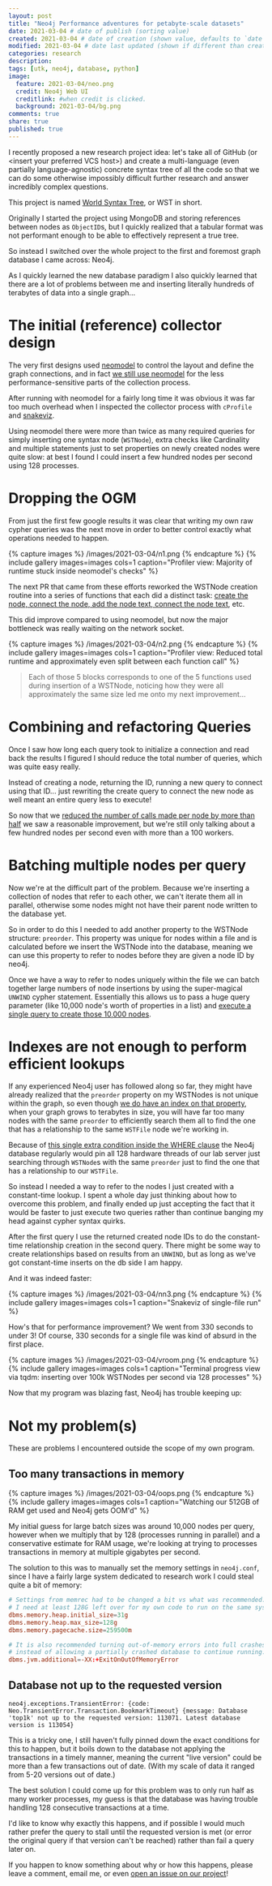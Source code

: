 ```yaml
---
layout: post
title: "Neo4j Performance adventures for petabyte-scale datasets"
date: 2021-03-04 # date of publish (sorting value)
created: 2021-03-04 # date of creation (shown value, defaults to `date`)
modified: 2021-03-04 # date last updated (shown if different than created)
categories: research
description:
tags: [utk, neo4j, database, python]
image:
  feature: 2021-03-04/neo.png
  credit: Neo4j Web UI
  creditlink: #when credit is clicked.
  background: 2021-03-04/bg.png
comments: true
share: true
published: true
---
```


I recently proposed a new research project idea: let's take all of GitHub (or \<insert your preferred VCS host\>) and create a multi-language (even partially language-agnostic) concrete syntax tree of all the code so that we can do some otherwise impossibly difficult further research and answer incredibly complex questions.

This project is named [World Syntax Tree](https://github.com/utk-se/WorldSyntaxTree), or WST in short.

Originally I started the project using MongoDB and storing references between nodes as `ObjectID`s, but I quickly realized that a tabular format was not performant enough to be able to effectively represent a true tree.

So instead I switched over the whole project to the first and foremost graph database I came across: Neo4j.

As I quickly learned the new database paradigm I also quickly learned that there are a lot of problems between me and inserting literally hundreds of terabytes of data into a single graph...


# The initial (reference) collector design

The very first designs used [neomodel](https://github.com/neo4j-contrib/neomodel) to control the layout and define the graph connections, and in fact [we still use neomodel](https://github.com/utk-se/WorldSyntaxTree/blob/06c58a8ce5e06e3150334e454aeee89ae4a6bbb1/wsyntree/tree_models.py) for the less performance-sensitive parts of the collection process.

After running with neomodel for a fairly long time it was obvious it was far too much overhead when I inspected the collector process with `cProfile` and [snakeviz](https://jiffyclub.github.io/snakeviz/).

Using neomodel there were more than twice as many required queries for simply inserting one syntax node (`WSTNode`), extra checks like Cardinality and multiple statements just to set properties on newly created nodes were quite slow: at best I found I could insert a few hundred nodes per second using 128 processes.

# Dropping the OGM

From just the first few google results it was clear that writing my own raw cypher queries was the next move in order to better control exactly what operations needed to happen.

{% capture images %}
  /images/2021-03-04/n1.png
{% endcapture %}
{% include gallery images=images cols=1 caption="Profiler view: Majority of runtime stuck inside neomodel's checks" %}

The next PR that came from these efforts reworked the WSTNode creation routine into a series of functions that each did a distinct task: [create the node, connect the node, add the node text, connect the node text,](https://github.com/utk-se/WorldSyntaxTree/blob/c8d3f9f2c04f231dd93b4504b72a3f4da097edcf/wsyntree_collector/neo4j_collector_worker.py#L31-L91) etc.

This did improve compared to using neomodel, but now the major bottleneck was really waiting on the network socket.

{% capture images %}
  /images/2021-03-04/n2.png
{% endcapture %}
{% include gallery images=images cols=1 caption="Profiler view: Reduced total runtime and approximately even split between each function call" %}

> Each of those 5 blocks corresponds to one of the 5 functions used during insertion of a WSTNode, noticing how they were all approximately the same size led me onto my next improvement...

# Combining and refactoring Queries

Once I saw how long each query took to initialize a connection and read back the results I figured I should reduce the total number of queries, which was quite easy really.

Instead of creating a node, returning the ID, running a new query to connect using that ID... just rewriting the create query to connect the new node as well meant an entire query less to execute!

So now that we [reduced the number of calls made per node by more than half](https://github.com/utk-se/WorldSyntaxTree/blob/ea9dcc968e83534318a049268ca5c674b7ae6d1c/wsyntree_collector/neo4j_collector_worker.py#L31-L107) we saw a reasonable improvement, but we're still only talking about a few hundred nodes per second even with more than a 100 workers.

# Batching multiple nodes per query

Now we're at the difficult part of the problem. Because we're inserting a collection of nodes that refer to each other, we can't iterate them all in parallel, otherwise some nodes might not have their parent node written to the database yet.

So in order to do this I needed to add another property to the WSTNode structure: `preorder`. This property was unique for nodes within a file and is calculated before we insert the WSTNode into the database, meaning we can use this property to refer to nodes before they are given a node ID by neo4j.

Once we have a way to refer to nodes uniquely within the file we can batch together large numbers of node insertions by using the super-magical `UNWIND` cypher statement. Essentially this allows us to pass a huge query parameter (like 10,000 node's worth of properties in a list) and [execute a single query to create those 10,000 nodes](https://github.com/utk-se/WorldSyntaxTree/blob/06c58a8ce5e06e3150334e454aeee89ae4a6bbb1/wsyntree_collector/neo4j_collector_worker.py#L71-L86).

# Indexes are not enough to perform efficient lookups

If any experienced Neo4j user has followed along so far, they might have already realized that the `preorder` property on my WSTNodes is not unique within the graph, so even though [we do have an index on that property](https://github.com/utk-se/WorldSyntaxTree/blob/06c58a8ce5e06e3150334e454aeee89ae4a6bbb1/wsyntree/tree_models.py#L65), when your graph grows to terabytes in size, you will have far too many nodes with the same `preorder` to efficiently search them all to find the one that has a relationship to the same `WSTFile` node we're working in.

Because of [this single extra condition inside the WHERE clause](https://github.com/utk-se/WorldSyntaxTree/blob/06c58a8ce5e06e3150334e454aeee89ae4a6bbb1/wsyntree_collector/neo4j_collector_worker.py#L75) the Neo4j database regularly would pin all 128 hardware threads of our lab server just searching through `WSTNode`s with the same `preorder` just to find the one that has a relationship to our `WSTFile`.

So instead I needed a way to refer to the nodes I just created with a constant-time lookup. I spent a whole day just thinking about how to overcome this problem, and finally ended up just accepting the fact that it would be faster to just execute two queries rather than continue banging my head against cypher syntax quirks.

After the first query I use the returned created node IDs to do the constant-time relationship creation in the second query. There might be some way to create relationships based on results from an `UNWIND`, but as long as we've got constant-time inserts on the db side I am happy.

And it was indeed faster:

{% capture images %}
  /images/2021-03-04/nn3.png
{% endcapture %}
{% include gallery images=images cols=1 caption="Snakeviz of single-file run" %}

How's that for performance improvement? We went from 330 seconds to under 3! Of course, 330 seconds for a single file was kind of absurd in the first place.

{% capture images %}
  /images/2021-03-04/vroom.png
{% endcapture %}
{% include gallery images=images cols=1 caption="Terminal progress view via tqdm: inserting over 100k WSTNodes per second via 128 processes" %}

Now that my program was blazing fast, Neo4j has trouble keeping up:

# Not my problem(s)

These are problems I encountered outside the scope of my own program.

## Too many transactions in memory

{% capture images %}
  /images/2021-03-04/oops.png
{% endcapture %}
{% include gallery images=images cols=1 caption="Watching our 512GB of RAM get used and Neo4j gets OOM'd" %}

My initial guess for large batch sizes was around 10,000 nodes per query, however when we multiply that by 128 (processes running in parallel) and a conservative estimate for RAM usage, we're looking at trying to processes transactions in memory at multiple gigabytes per second.

The solution to this was to manually set the memory settings in `neo4j.conf`, since I have a fairly large system dedicated to research work I could steal quite a bit of memory:

```conf
# Settings from memrec had to be changed a bit vs what was recommended:
# I need at least 128G left over for my own code to run on the same system
dbms.memory.heap.initial_size=31g
dbms.memory.heap.max_size=128g
dbms.memory.pagecache.size=259500m

# It is also recommended turning out-of-memory errors into full crashes,
# instead of allowing a partially crashed database to continue running:
dbms.jvm.additional=-XX:+ExitOnOutOfMemoryError
```

## Database not up to the requested version

```
neo4j.exceptions.TransientError: {code: Neo.TransientError.Transaction.BookmarkTimeout} {message: Database 'top1k' not up to the requested version: 113071. Latest database version is 113054}
```

This is a tricky one, I still haven't fully pinned down the exact conditions for this to happen, but it boils down to the database not applying the transactions in a timely manner, meaning the current "live version" could be more than a few transactions out of date. (With my scale of data it ranged from 5-20 versions out of date.)

The best solution I could come up for this problem was to only run half as many worker processes, my guess is that the database was having trouble handling 128 consecutive transactions at a time.

I'd like to know why exactly this happens, and if possible I would much rather prefer the query to stall until the requested version is met (or error the original query if that version can't be reached) rather than fail a query later on.

If you happen to know something about why or how this happens, please leave a comment, email me, or even [open an issue on our project](https://github.com/utk-se/WorldSyntaxTree)!
